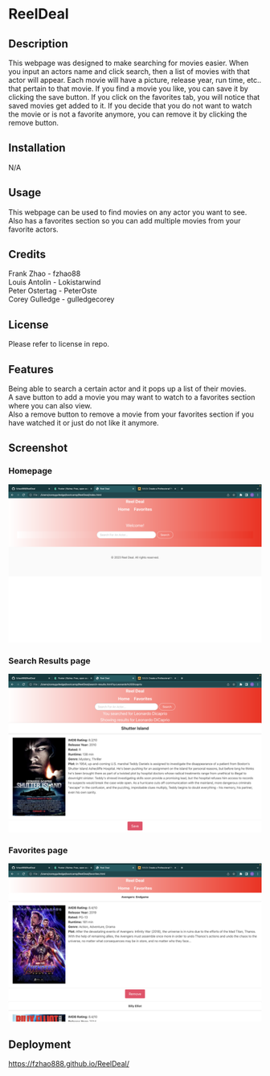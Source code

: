# ReelDeal

## Description

This webpage was designed to make searching for movies easier. When you input an actors name and click search, then a list of movies with that actor will appear. Each movie will have a picture, release year, run time, etc.. that pertain to that movie. If you find a movie you like, you can save it by clicking the save button. If you click on the favorites tab, you will notice that saved movies get added to it. If you decide that you do not want to watch the movie or is not a favorite anymore, you can remove it by clicking the remove button.

## Installation

N/A

## Usage

This webpage can be used to find movies on any actor you want to see. Also has a favorites section so you can add multiple movies from your favorite actors.

## Credits

Frank Zhao - fzhao88 <br>
Louis Antolin - Lokistarwind <br>
Peter Ostertag - PeterOste <br>
Corey Gulledge - gulledgecorey <br>

## License

Please refer to license in repo.

## Features

Being able to search a certain actor and it pops up a list of their movies. <br>
A save button to add a movie you may want to watch to a favorites section where you can also view. <br>
Also a remove button to remove a movie from your favorites section if you have watched it or just do not like it anymore. <br>

## Screenshot

### Homepage
![screenshot of Homepage](assets/images/Homepage.png) 

### Search Results page
![screenshot of search results](assets/images/search-results.png) 

### Favorites page
![screenshot of favorites](assets/images/favorites.png) 

## Deployment
https://fzhao888.github.io/ReelDeal/
